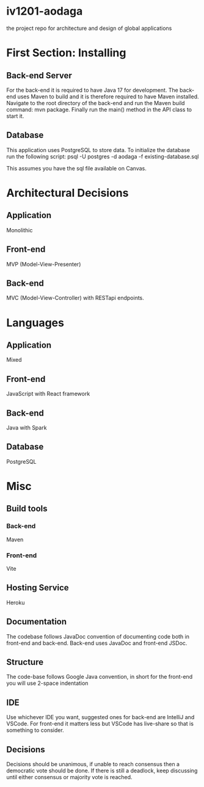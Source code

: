 # iv1201-aodaga
the project repo for architecture and design of global applications

# First Section: Installing
## Back-end Server
For the back-end it is required to have Java 17 for development. The back-end uses Maven to build and it is therefore required to have Maven installed. Navigate to the root directory of the back-end and run the Maven build command: mvn package. Finally run the main() method in the API class to start it.

## Database
This application uses PostgreSQL to store data. To initialize the database run the following script:
psql -U postgres -d aodaga -f existing-database.sql

This assumes you have the sql file available on Canvas.

# Architectural Decisions
## Application
Monolithic
## Front-end
MVP (Model-View-Presenter)
## Back-end
MVC (Model-View-Controller) with RESTapi endpoints.

# Languages
## Application
Mixed
## Front-end
JavaScript with React framework
## Back-end
Java with Spark
## Database
PostgreSQL

# Misc
## Build tools
### Back-end
Maven
### Front-end
Vite
## Hosting Service
Heroku
## Documentation
The codebase follows JavaDoc convention of documenting code both in front-end and back-end.
Back-end uses JavaDoc and front-end JSDoc.
## Structure
The code-base follows Google Java convention, in short for the front-end you will use 2-space indentation
## IDE
Use whichever IDE you want, suggested ones for back-end are IntelliJ and VSCode. For front-end it matters less but VSCode has live-share so that is something to consider.
## Decisions
Decisions should be unanimous, if unable to reach consensus then a democratic vote should be done. If there is still a deadlock, keep discussing until either consensus or majority vote is reached.
